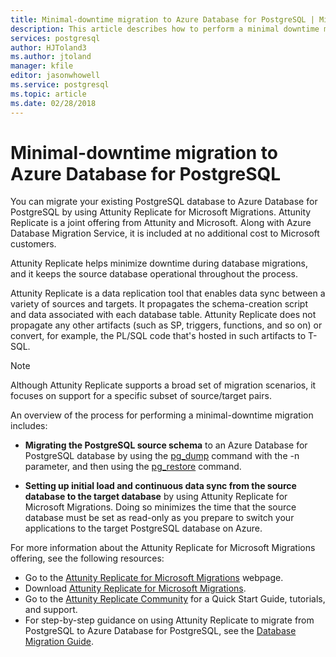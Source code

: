```yaml
---
title: Minimal-downtime migration to Azure Database for PostgreSQL | Microsoft Docs
description: This article describes how to perform a minimal downtime migration by extracting a PostgreSQL database into a dump file, restoring the PostgreSQL database from an archive file created by pg_dump in Azure Database for PostgreSQL, and setting up initial load and continuous data sync from the source database to the target database by using Attunity Replicate for Microsoft Migrations.
services: postgresql
author: HJToland3
ms.author: jtoland
manager: kfile
editor: jasonwhowell
ms.service: postgresql
ms.topic: article
ms.date: 02/28/2018
---
```


# Minimal-downtime migration to Azure Database for PostgreSQL
You can migrate your existing PostgreSQL database to Azure Database for PostgreSQL by using Attunity Replicate for Microsoft Migrations. Attunity Replicate is a joint offering from Attunity and Microsoft. Along with Azure Database Migration Service, it is included at no additional cost to Microsoft customers. 

Attunity Replicate helps minimize downtime during database migrations, and it keeps the source database operational throughout the process.

Attunity Replicate is a data replication tool that enables data sync between a variety of sources and targets. It propagates the schema-creation script and data associated with each database table. Attunity Replicate does not propagate any other artifacts (such as SP, triggers, functions, and so on) or convert, for example, the PL/SQL code that's hosted in such artifacts to T-SQL.

> [!NOTE]
> Although Attunity Replicate supports a broad set of migration scenarios, it focuses on support for a specific subset of source/target pairs.

An overview of the process for performing a minimal-downtime migration includes:

* **Migrating the PostgreSQL source schema** to an Azure Database for PostgreSQL database by using the [pg_dump](https://www.postgresql.org/docs/9.3/static/app-pgdump.html) command with the -n parameter, and then using the [pg_restore](https://www.postgresql.org/docs/9.3/static/app-pgrestore.html) command.

* **Setting up initial load and continuous data sync from the source database to the target database** by using Attunity Replicate for Microsoft Migrations. Doing so minimizes the time that the source database must be set as read-only as you prepare to switch your applications to the target PostgreSQL database on Azure.

For more information about the Attunity Replicate for Microsoft Migrations offering, see the following resources:
 - Go to the [Attunity Replicate for Microsoft Migrations](https://aka.ms/attunity-replicate) webpage.
 - Download [Attunity Replicate for Microsoft Migrations](http://discover.attunity.com/download-replicate-microsoft-lp6657.html).
 - Go to the [Attunity Replicate Community](https://aka.ms/attunity-community/) for a Quick Start Guide, tutorials, and support.
 - For step-by-step guidance on using Attunity Replicate to migrate from PostgreSQL to Azure Database for PostgreSQL, see the [Database Migration Guide](https://datamigration.microsoft.com/scenario/postgresql-to-azurepostgresql).